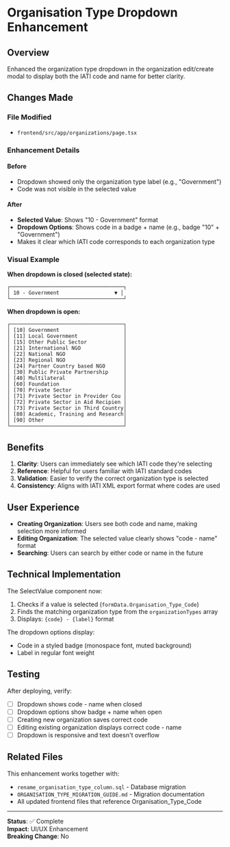 # Organisation Type Dropdown Enhancement

## Overview
Enhanced the organization type dropdown in the organization edit/create modal to display both the IATI code and name for better clarity.

## Changes Made

### File Modified
- `frontend/src/app/organizations/page.tsx`

### Enhancement Details

#### Before
- Dropdown showed only the organization type label (e.g., "Government")
- Code was not visible in the selected value

#### After
- **Selected Value**: Shows "10 - Government" format
- **Dropdown Options**: Shows code in a badge + name (e.g., badge "10" + "Government")
- Makes it clear which IATI code corresponds to each organization type

### Visual Example

**When dropdown is closed (selected state):**
```
┌─────────────────────────────────────┐
│ 10 - Government                  ▼ │
└─────────────────────────────────────┘
```

**When dropdown is open:**
```
┌─────────────────────────────────────┐
│ [10] Government                     │
│ [11] Local Government               │
│ [15] Other Public Sector            │
│ [21] International NGO              │
│ [22] National NGO                   │
│ [23] Regional NGO                   │
│ [24] Partner Country based NGO      │
│ [30] Public Private Partnership     │
│ [40] Multilateral                   │
│ [60] Foundation                     │
│ [70] Private Sector                 │
│ [71] Private Sector in Provider Cou │
│ [72] Private Sector in Aid Recipien │
│ [73] Private Sector in Third Country│
│ [80] Academic, Training and Research│
│ [90] Other                          │
└─────────────────────────────────────┘
```

## Benefits

1. **Clarity**: Users can immediately see which IATI code they're selecting
2. **Reference**: Helpful for users familiar with IATI standard codes
3. **Validation**: Easier to verify the correct organization type is selected
4. **Consistency**: Aligns with IATI XML export format where codes are used

## User Experience

- **Creating Organization**: Users see both code and name, making selection more informed
- **Editing Organization**: The selected value clearly shows "code - name" format
- **Searching**: Users can search by either code or name in the future

## Technical Implementation

The SelectValue component now:
1. Checks if a value is selected (`formData.Organisation_Type_Code`)
2. Finds the matching organization type from the `organizationTypes` array
3. Displays: `{code} - {label}` format

The dropdown options display:
- Code in a styled badge (monospace font, muted background)
- Label in regular font weight

## Testing

After deploying, verify:
- [ ] Dropdown shows code - name when closed
- [ ] Dropdown options show badge + name when open
- [ ] Creating new organization saves correct code
- [ ] Editing existing organization displays correct code - name
- [ ] Dropdown is responsive and text doesn't overflow

## Related Files

This enhancement works together with:
- `rename_organisation_type_column.sql` - Database migration
- `ORGANISATION_TYPE_MIGRATION_GUIDE.md` - Migration documentation
- All updated frontend files that reference Organisation_Type_Code

---

**Status**: ✅ Complete  
**Impact**: UI/UX Enhancement  
**Breaking Change**: No

